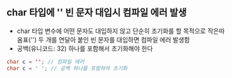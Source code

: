 ## char 타입에 '' 빈 문자 대입시 컴파일 에러 발생
- char 타입 변수에 어떤 문자도 대입하지 않고 단순히 초기화를 할 목적으로 작은따옴표('') 두 개를 연달아 붙인 빈 문자를 대입하면 컴파일 에러 발생함
- 공백(유니코드: 32) 하나를 포함해서 초기화해야 한다
```java
char c = ''; // 컴파일 에러
char c = ' '; // 공백 하나를 포함하여 초기화
```